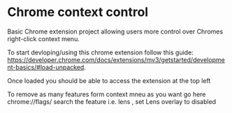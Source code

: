 # Chrome context control

Basic Chrome extension project allowing users more control over Chromes right-click context menu.

To start devloping/using this chrome extension follow this guide: https://developer.chrome.com/docs/extensions/mv3/getstarted/development-basics/#load-unpacked.

Once loaded you should be able to access the extension at the top left

To remove as many features form context mneu as you want go here chrome://flags/
search the feature i.e. lens , set Lens overlay to disabled
